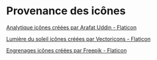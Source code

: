 # Provenance des icônes
[Analytique icônes créées par Arafat Uddin - Flaticon](https://www.flaticon.com/fr/icones-gratuites/analytique)

[Lumière du soleil icônes créées par Vectoricons - Flaticon](https://www.flaticon.com/fr/icones-gratuites/lumiere-du-soleil)

[Engrenages icônes créées par Freepik - Flaticon](https://www.flaticon.com/fr/icones-gratuites/engrenages)
